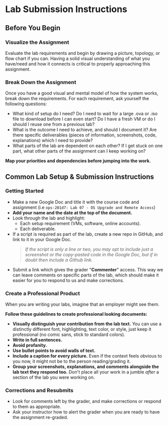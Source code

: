 # Lab Submission Instructions

## Before You Begin

### Visualize the Assignment

Evaluate the lab requirements and begin by drawing a picture, topology, or flow chart if you can.  Having a solid visual understanding of what you have/need and how it connects is critical to properly approaching this assignment.

### Break Down the Assignment

Once you have a good visual and mental model of how the system works, break down the requirements. For each requirement, ask yourself the following questions:

- What kind of setup do I need? Do I need to wait for a large .ova or .iso file to download before I can even start? Do I have a fresh VM or do I should I reuse one from a previous lab?
- What is the outcome I need to achieve, and should I document it? Are there specific deliverables (pieces of information, screenshots, code, explanations) which I need to provide?
- What parts of the lab are dependent on each other? If I get stuck on one part, what other parts of the assignment can I keep working on?

**Map your priorities and dependencies before jumping into the work.**

## Common Lab Setup & Submission Instructions

### Getting Started

- Make a new Google Doc and title it with the course code and assignment (i.e `ops-201d7: Lab 07 - OS Upgrade and Remote Access`)
- **Add your name and the date at the top of the document.**
- Look through the lab and highlight:
  - Each setup requirement (VMs, software, online accounts).
  - Each deliverable.
- If a script is required as part of the lab, create a new repo in GitHub, and link to it in your Google Doc.
  > _If the script is only a line or two, you may opt to include just a screenshot or the copy-pasted code in the Google Doc, but if in doubt then include a Github link._
- Submit a link which gives the grader "**Commenter**" access. This way we can leave comments on specific parts of the lab, which should make it easier for you to respond to us and make corrections.

### Create a Professional Product

When you are writing your labs, imagine that an employer might see them.

**Follow these guidelines to create professional looking documents:**

- **Visually distinguish your contribution from the lab text.** You can use a distinctly different font, highlighting, text color, or style, just keep it professional (no comic sans, stick to standard colors).
- **Write in full sentences.**
- **Avoid profanity.**
- **Use bullet points to avoid walls of text.**
- **Include a caption for every picture.** Even if the context feels obvious to you now, it might not be to the person reading/grading it.
- **Group your screenshots, explanations, and comments alongside the lab text they respond too.** Don't place all your work in a jumble _after_ a section of the lab you were working on.

### Corrections and Resubmits

- Look for comments left by the grader, and make corrections or respond to them as appropriate.
- Ask your instructor how to alert the grader when you are ready to have the assignment re-graded.
